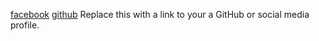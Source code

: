 [facebook](http://facebook.com)
[github](http://github.com)
Replace this with a link to your a GitHub or social media profile.
